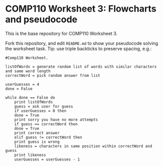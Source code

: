 # COMP110 Worksheet 3: Flowcharts and pseudocode

This is the base repository for COMP110 Worksheet 3.

Fork this repository, and edit `README.md` to show your pseudocode solving the worksheet task. Tip: use triple backticks to preserve spacing, e.g.:

```
#Comp110 Worksheet.

listOfWords = generate random list of words with similar characters and same word length
correctWord = pick random answer from list

userGuesses = 4
done = False

while done == False do
    print listOfWords
    guess = ask user for guess
    if userGuesses = 0 then
	done = True
	print sorry you have no more attempts
    if guess == correctWord then
	done = True
	print correct answer
    elif guess != correctWord then
	print guess is wrong
	likeness = characters in same position within correctWord and guess
	print likeness
	userGuesses = userGuesses - 1
```
